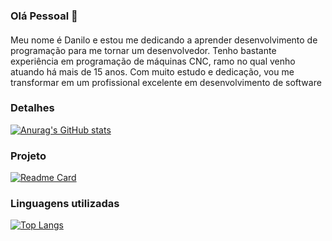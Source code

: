 ### Olá Pessoal 👋

####
Meu nome é Danilo e estou me dedicando a aprender desenvolvimento de programação para me tornar um desenvolvedor. 
Tenho bastante experiência em programação de máquinas CNC, ramo no qual venho atuando há mais de 15 anos. 
Com muito estudo e dedicação, vou me transformar em um profissional excelente em desenvolvimento de software

### Detalhes

[![Anurag's GitHub stats](https://github-readme-stats.vercel.app/api?username=DanSilva1910&show_icons=true&theme=dark)]((https://github.com/DanSilva1910/DanSilva1910.git))

### Projeto

[![Readme Card](https://github-readme-stats.vercel.app/api/pin/?username=DanSilva1910&repo=Clone_TikTok_Project&theme=dark)](https://github.com/anuraghazra/github-readme-stats)

### Linguagens utilizadas

[![Top Langs](https://github-readme-stats.vercel.app/api/top-langs/?username=DanSilva1910&layout=compact)](https://github.com/anuraghazra/github-readme-stats)



